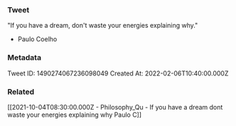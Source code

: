 ### Tweet
"If you have a dream, don't waste your energies explaining why." 

- Paulo Coelho

### Metadata
Tweet ID: 1490274067236098049
Created At: 2022-02-06T10:40:00.000Z

### Related
[[2021-10-04T08:30:00.000Z - Philosophy_Qu - If you have a dream dont waste your energies explaining why  Paulo C]]

